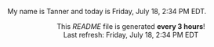 My name is Tanner and today is Friday, July 18, 2:34 PM EDT.

<p align="center">This <i>README</i> file is generated <b>every 3 hours</b>!</br>Last refresh: Friday, July 18, 2:34 PM EDT<br /></p>
